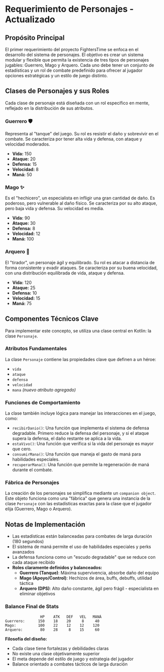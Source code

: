 # Requerimiento de Personajes - Actualizado

## Propósito Principal

El primer requerimiento del proyecto FightersTime se enfoca en el desarrollo del sistema de personajes. El objetivo es crear un sistema modular y flexible que permita la existencia de tres tipos de personajes jugables: Guerrero, Mago y Arquero. Cada uno debe tener un conjunto de estadísticas y un rol de combate predefinido para ofrecer al jugador opciones estratégicas y un estilo de juego distinto.

## Clases de Personajes y sus Roles

Cada clase de personaje está diseñada con un rol específico en mente, reflejado en la distribución de sus atributos.

### Guerrero 🛡️

Representa al "tanque" del juego. Su rol es resistir el daño y sobrevivir en el combate. Se caracteriza por tener alta vida y defensa, con ataque y velocidad moderados.

*   **Vida:** 150
*   **Ataque:** 20
*   **Defensa:** 15
*   **Velocidad:** 8
*   **Maná:** 50

### Mago ✨

Es el "hechicero", un especialista en infligir una gran cantidad de daño. Es poderoso, pero vulnerable al daño físico. Se caracteriza por su alto ataque, pero baja vida y defensa. Su velocidad es media.

*   **Vida:** 90
*   **Ataque:** 30
*   **Defensa:** 8
*   **Velocidad:** 12
*   **Maná:** 100

### Arquero 🏹

El "tirador", un personaje ágil y equilibrado. Su rol es atacar a distancia de forma consistente y evadir ataques. Se caracteriza por su buena velocidad, con una distribución equilibrada de vida, ataque y defensa.

*   **Vida:** 120
*   **Ataque:** 25
*   **Defensa:** 10
*   **Velocidad:** 15
*   **Maná:** 75

## Componentes Técnicos Clave

Para implementar este concepto, se utiliza una clase central en Kotlin: la clase `Personaje`.

### Atributos Fundamentales

La clase `Personaje` contiene las propiedades clave que definen a un héroe:

*   `vida`
*   `ataque`
*   `defensa`
*   `velocidad`
*   `mana` *(nuevo atributo agregado)*

### Funciones de Comportamiento

La clase también incluye lógica para manejar las interacciones en el juego, como:

*   `recibirDanio()`: Una función que implementa el sistema de defensa degradable. Primero reduce la defensa del personaje, y si el ataque supera la defensa, el daño restante se aplica a la vida.
*   `estaVivo()`: Una función que verifica si la vida del personaje es mayor que cero.
*   `consumirMana()`: Una función que maneja el gasto de maná para habilidades especiales.
*   `recuperarMana()`: Una función que permite la regeneración de maná durante el combate.

### Fábrica de Personajes

La creación de los personajes se simplifica mediante un `companion object`. Este objeto funciona como una "fábrica" que genera una instancia de la clase `Personaje` con las estadísticas exactas para la clase que el jugador elija (Guerrero, Mago o Arquero).

## Notas de Implementación

- Las estadísticas están balanceadas para combates de larga duración (180 segundos)
- El sistema de maná permite el uso de habilidades especiales y perks avanzados
- La defensa funciona como un "escudo degradable" que se reduce con cada ataque recibido
- **Roles claramente definidos y balanceados:**
  - **Guerrero (Tanque)**: Máxima supervivencia, absorbe daño del equipo
  - **Mago (Apoyo/Control)**: Hechizos de área, buffs, debuffs, utilidad táctica
  - **Arquero (DPS)**: Alto daño constante, ágil pero frágil - especialista en eliminar objetivos

### Balance Final de Stats
```
                HP    ATK   DEF   VEL   MANÁ
Guerrero:      150    18    20     8     40
Mago:          100    22    12    12    120  
Arquero:        80    28     8    15     60
```

**Filosofía del diseño:**
- Cada clase tiene fortalezas y debilidades claras
- No existe una clase objetivamente superior
- El meta depende del estilo de juego y estrategia del jugador
- Balance orientado a combates tácticos de larga duración
